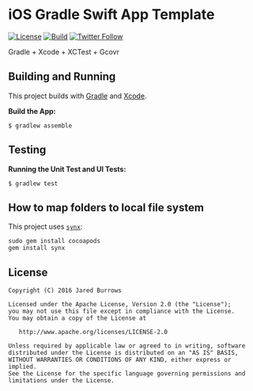 # iOS Gradle Swift App Template

[![License](https://img.shields.io/badge/License-Apache%202.0-blue.svg)](http://www.apache.org/licenses/LICENSE-2.0)
[![Build](https://github.com/jaredsburrows/ios-gradle-swift-app-template/workflows/build/badge.svg)](https://github.com/jaredsburrows/ios-gradle-swift-app-template/actions)
[![Twitter Follow](https://img.shields.io/twitter/follow/jaredsburrows.svg?style=social)](https://twitter.com/jaredsburrows)

Gradle + Xcode + XCTest + Gcovr

## Building and Running

This project builds with [Gradle](https://gradle.org/) and [Xcode](https://developer.apple.com/xcode/).

**Build the App:**

    $ gradlew assemble
   
## Testing

**Running the Unit Test and UI Tests:**

    $ gradlew test

## How to map folders to local file system

This project uses [`synx`](https://github.com/venmo/synx):

    sudo gem install cocoapods
    gem install synx

## License

    Copyright (C) 2016 Jared Burrows

    Licensed under the Apache License, Version 2.0 (the "License");
    you may not use this file except in compliance with the License.
    You may obtain a copy of the License at

       http://www.apache.org/licenses/LICENSE-2.0

    Unless required by applicable law or agreed to in writing, software
    distributed under the License is distributed on an "AS IS" BASIS,
    WITHOUT WARRANTIES OR CONDITIONS OF ANY KIND, either express or implied.
    See the License for the specific language governing permissions and
    limitations under the License.
